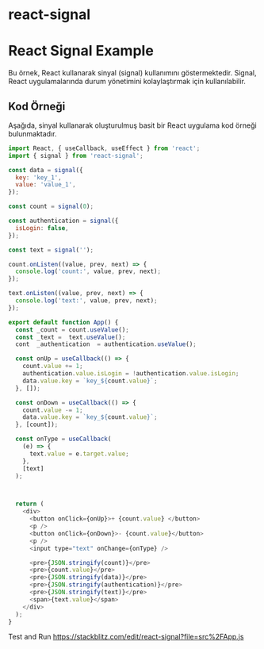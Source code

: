 # react-signal




# React Signal Example

Bu örnek, React kullanarak sinyal (signal) kullanımını göstermektedir. Signal, React uygulamalarında durum yönetimini kolaylaştırmak için kullanılabilir.

## Kod Örneği

Aşağıda, sinyal kullanarak oluşturulmuş basit bir React uygulama kod örneği bulunmaktadır.

```javascript
import React, { useCallback, useEffect } from 'react';
import { signal } from 'react-signal';

const data = signal({
  key: 'key_1',
  value: 'value_1',
});

const count = signal(0);

const authentication = signal({
  isLogin: false,
});

const text = signal('');

count.onListen((value, prev, next) => {
  console.log('count:', value, prev, next);
});

text.onListen((value, prev, next) => {
  console.log('text:', value, prev, next);
});

export default function App() {
  const _count = count.useValue();
  const _text =  text.useValue();
  cont  _authentication  = authentication.useValue();

  const onUp = useCallback(() => {
    count.value += 1;
    authentication.value.isLogin = !authentication.value.isLogin;
    data.value.key = `key_${count.value}`;
  }, []);

  const onDown = useCallback(() => {
    count.value -= 1;
    data.value.key = `key_${count.value}`;
  }, [count]);

  const onType = useCallback(
    (e) => {
      text.value = e.target.value;
    },
    [text]
  );



  return (
    <div>
      <button onClick={onUp}>+ {count.value} </button>
      <p />
      <button onClick={onDown}>- {count.value}</button>
      <p />
      <input type="text" onChange={onType} />

      <pre>{JSON.stringify(count)}</pre>
      <pre>{count.value}</pre>
      <pre>{JSON.stringify(data)}</pre>
      <pre>{JSON.stringify(authentication)}</pre>
      <pre>{JSON.stringify(text)}</pre>
      <span>{text.value}</span>
    </div>
  );
}
```






Test and Run https://stackblitz.com/edit/react-signal?file=src%2FApp.js
